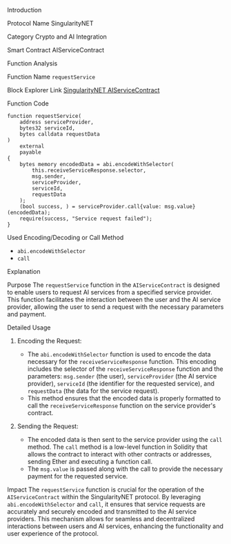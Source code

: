 Introduction

Protocol Name
SingularityNET

Category
Crypto and AI Integration

Smart Contract
AIServiceContract

Function Analysis

Function Name
`requestService`

Block Explorer Link
[SingularityNET AIServiceContract](https://etherscan.io/address/0x<ContractAddress>#code)

Function Code
```solidity
function requestService(
    address serviceProvider, 
    bytes32 serviceId, 
    bytes calldata requestData
) 
    external 
    payable 
{
    bytes memory encodedData = abi.encodeWithSelector(
        this.receiveServiceResponse.selector, 
        msg.sender, 
        serviceProvider, 
        serviceId, 
        requestData
    );
    (bool success, ) = serviceProvider.call{value: msg.value}(encodedData);
    require(success, "Service request failed");
}
```

Used Encoding/Decoding or Call Method
- `abi.encodeWithSelector`
- `call`

Explanation

Purpose
The `requestService` function in the `AIServiceContract` is designed to enable users to request AI services from a specified service provider. This function facilitates the interaction between the user and the AI service provider, allowing the user to send a request with the necessary parameters and payment.

Detailed Usage
1. Encoding the Request:
   - The `abi.encodeWithSelector` function is used to encode the data necessary for the `receiveServiceResponse` function. This encoding includes the selector of the `receiveServiceResponse` function and the parameters: `msg.sender` (the user), `serviceProvider` (the AI service provider), `serviceId` (the identifier for the requested service), and `requestData` (the data for the service request).
   - This method ensures that the encoded data is properly formatted to call the `receiveServiceResponse` function on the service provider's contract.

2. Sending the Request:
   - The encoded data is then sent to the service provider using the `call` method. The `call` method is a low-level function in Solidity that allows the contract to interact with other contracts or addresses, sending Ether and executing a function call.
   - The `msg.value` is passed along with the call to provide the necessary payment for the requested service.

Impact
The `requestService` function is crucial for the operation of the `AIServiceContract` within the SingularityNET protocol. By leveraging `abi.encodeWithSelector` and `call`, it ensures that service requests are accurately and securely encoded and transmitted to the AI service providers. This mechanism allows for seamless and decentralized interactions between users and AI services, enhancing the functionality and user experience of the protocol.

